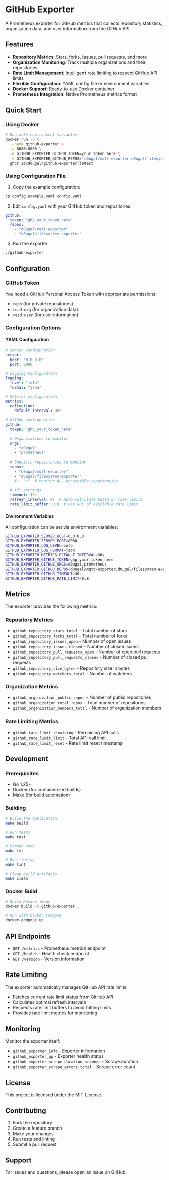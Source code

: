 # GitHub Exporter

A Prometheus exporter for GitHub metrics that collects repository statistics, organization data, and user information from the GitHub API.

## Features

- **Repository Metrics**: Stars, forks, issues, pull requests, and more
- **Organization Monitoring**: Track multiple organizations and their repositories
- **Rate Limit Management**: Intelligent rate limiting to respect GitHub API limits
- **Flexible Configuration**: YAML config file or environment variables
- **Docker Support**: Ready-to-use Docker container
- **Prometheus Integration**: Native Prometheus metrics format

## Quick Start

### Using Docker

```bash
# Run with environment variables
docker run -d \
  --name github-exporter \
  -p 8080:8080 \
  -e GITHUB_EXPORTER_GITHUB_TOKEN=your_token_here \
  -e GITHUB_EXPORTER_GITHUB_REPOS="d0ugal/mqtt-exporter,d0ugal/filesystem-exporter" \
  ghcr.io/d0ugal/github-exporter:latest
```

### Using Configuration File

1. Copy the example configuration:
```bash
cp config.example.yaml config.yaml
```

2. Edit `config.yaml` with your GitHub token and repositories:
```yaml
github:
  token: "ghp_your_token_here"
  repos:
    - "d0ugal/mqtt-exporter"
    - "d0ugal/filesystem-exporter"
```

3. Run the exporter:
```bash
./github-exporter
```

## Configuration

### GitHub Token

You need a GitHub Personal Access Token with appropriate permissions:
- `repo` (for private repositories)
- `read:org` (for organization data)
- `read:user` (for user information)

### Configuration Options

#### YAML Configuration

```yaml
# Server configuration
server:
  host: "0.0.0.0"
  port: 8080

# Logging configuration
logging:
  level: "info"
  format: "json"

# Metrics configuration
metrics:
  collection:
    default_interval: 30s

# GitHub configuration
github:
  token: "ghp_your_token_here"
  
  # Organizations to monitor
  orgs:
    - "d0ugal"
    - "prometheus"
  
  # Specific repositories to monitor
  repos:
    - "d0ugal/mqtt-exporter"
    - "d0ugal/filesystem-exporter"
    # - "*"  # Monitor ALL accessible repositories
  
  # API settings
  timeout: 30s
  refresh_interval: 0s  # Auto-calculate based on rate limits
  rate_limit_buffer: 0.8  # Use 80% of available rate limit
```

#### Environment Variables

All configuration can be set via environment variables:

```bash
GITHUB_EXPORTER_SERVER_HOST=0.0.0.0
GITHUB_EXPORTER_SERVER_PORT=8080
GITHUB_EXPORTER_LOG_LEVEL=info
GITHUB_EXPORTER_LOG_FORMAT=json
GITHUB_EXPORTER_METRICS_DEFAULT_INTERVAL=30s
GITHUB_EXPORTER_GITHUB_TOKEN=ghp_your_token_here
GITHUB_EXPORTER_GITHUB_ORGS=d0ugal,prometheus
GITHUB_EXPORTER_GITHUB_REPOS=d0ugal/mqtt-exporter,d0ugal/filesystem-exporter
GITHUB_EXPORTER_GITHUB_TIMEOUT=30s
GITHUB_EXPORTER_GITHUB_RATE_LIMIT=0.8
```

## Metrics

The exporter provides the following metrics:

### Repository Metrics
- `github_repository_stars_total` - Total number of stars
- `github_repository_forks_total` - Total number of forks
- `github_repository_issues_open` - Number of open issues
- `github_repository_issues_closed` - Number of closed issues
- `github_repository_pull_requests_open` - Number of open pull requests
- `github_repository_pull_requests_closed` - Number of closed pull requests
- `github_repository_size_bytes` - Repository size in bytes
- `github_repository_watchers_total` - Number of watchers

### Organization Metrics
- `github_organization_public_repos` - Number of public repositories
- `github_organization_total_repos` - Total number of repositories
- `github_organization_members_total` - Number of organization members

### Rate Limiting Metrics
- `github_rate_limit_remaining` - Remaining API calls
- `github_rate_limit_limit` - Total API call limit
- `github_rate_limit_reset` - Rate limit reset timestamp

## Development

### Prerequisites

- Go 1.25+
- Docker (for containerized builds)
- Make (for build automation)

### Building

```bash
# Build the application
make build

# Run tests
make test

# Format code
make fmt

# Run linting
make lint

# Clean build artifacts
make clean
```

### Docker Build

```bash
# Build Docker image
docker build -t github-exporter .

# Run with Docker Compose
docker-compose up
```

## API Endpoints

- `GET /metrics` - Prometheus metrics endpoint
- `GET /health` - Health check endpoint
- `GET /version` - Version information

## Rate Limiting

The exporter automatically manages GitHub API rate limits:

- Fetches current rate limit status from GitHub API
- Calculates optimal refresh intervals
- Respects rate limit buffers to avoid hitting limits
- Provides rate limit metrics for monitoring

## Monitoring

Monitor the exporter itself:

- `github_exporter_info` - Exporter information
- `github_exporter_up` - Exporter health status
- `github_exporter_scrape_duration_seconds` - Scrape duration
- `github_exporter_scrape_errors_total` - Scrape error count

## License

This project is licensed under the MIT License.

## Contributing

1. Fork the repository
2. Create a feature branch
3. Make your changes
4. Run tests and linting
5. Submit a pull request

## Support

For issues and questions, please open an issue on GitHub.
